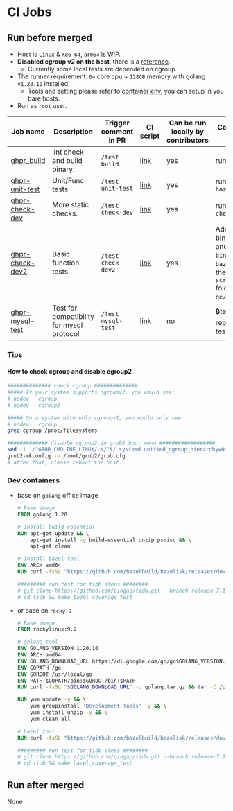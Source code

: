 CI Jobs
===

## Run before merged

- Host is `Linux` & `X86_64`, `arm64` is WIP.
- **Disabled cgroup v2 on the host**, there is a [reference](#how-to-check-cgroup-and-disable-cgroup2).
  - Currently some local tests are depended on cgroup.
- The runner requirement: `64` core cpu + `128GB` memory with golang `v1.20.10` installed
  - Tools and setting please refer to [container env](#dev-containers), you can setup in you bare hosts.
- Run as `root` user.
 
| Job name                                                                 | Description                               | Trigger comment in PR | CI script                                                          | Can be run locally by contributors | Core Instructions to run locally                                                                                                                                                                                                                                                                    |
| ------------------------------------------------------------------------ | ----------------------------------------- | --------------------- | ------------------------------------------------------------------ | ---------------------------------- | --------------------------------------------------------------------------------------------------------------------------------------------------------------------------------------------------------------------------------------------------------------------------------------------------- |
| [ghpr_build](/jobs/pingcap/tidb/release-7.1/ghpr_build.groovy)           | lint check and build binary.              | `/test build`         | [link](/pipelines/pingcap/tidb/release-7.1/ghpr_build.groovy)      | yes                                | run `make bazel_build`                                                                                                                                                                                                                                                                              |
| [ghpr-unit-test](/jobs/pingcap/tidb/release-7.1/ghpr_unit_test.groovy)   | Unit/Func tests                           | `/test unit-test`     | [link](/pipelines/pingcap/tidb/release-7.1/ghpr_unit_test.groovy)  | yes                                | run `make bazel_coverage_test`                                                                                                                                                                                                                                                                      | yes |
| [ghpr-check-dev](/jobs/pingcap/tidb/release-7.1/ghpr_check.groovy)       | More static checks.                       | `/test check-dev`     | [link](/pipelines/pingcap/tidb/release-7.1/ghpr_check.groovy)      | yes                                | run `make gogenerate check explaintest`                                                                                                                                                                                                                                                             |
| [ghpr-check-dev2](/jobs/pingcap/tidb/release-7.1/ghpr_check2.groovy)     | Basic function tests                      | `/test check-dev2`    | [link](/pipelines/pingcap/tidb/release-7.1/ghpr_check2.groovy)     | yes                                | Add component binaries `tikv-server` and `pd-server` to the `bin/` dir after `make bazel_build`, then run the scripts in `scripts/pingcap/tidb` folder of  `pingcap-qe/ci` repo, [detail](https://github.com/PingCAP-QE/ci/blob/main/pipelines/pingcap/tidb/release-7.1/ghpr_check2.groovy#L79-L86) |
| [ghpr-mysql-test](/jobs/pingcap/tidb/release-7.1/ghpr_mysql_test.groovy) | Test for compatibility for mysql protocol | `/test mysql-test`    | [link](/pipelines/pingcap/tidb/release-7.1/ghpr_mysql_test.groovy) | no                                 | 🔒test repo(pingcap/tidb-test) not public                                                                                                                                                                                                                                                            |


### Tips

#### How to check cgroup and disable cgroup2

```bash
############## check cgroup ##############
##### If your system supports cgroupv2, you would see:
# nodev   cgroup
# nodev   cgroup2

##### On a system with only cgroupv1, you would only see:
# nodev   cgroup
grep cgroup /proc/filesystems

############# disable cgroup2 in grub2 boot menu ################## 
sed -i '/^GRUB_CMDLINE_LINUX/ s/"$/ systemd.unified_cgroup_hierarchy=0"/' /etc/default/grub
grub2-mkconfig -o /boot/grub2/grub.cfg
# after that, please reboot the host.
```

### Dev containers

- base on `golang` office image
    ```Dockerfile
    # Base image
    FROM golang:1.20

    # install build essential
    RUN apt-get update && \
        apt-get install -y build-essential unzip psmisc && \
        apt-get clean

    # install bazel tool
    ENV ARCH amd64    
    RUN curl -fsSL "https://github.com/bazelbuild/bazelisk/releases/download/v1.16.0/bazelisk-linux-${ARCH}" -o /usr/local/bin/bazel && chmod +x /usr/local/bin/bazel

    ######### run test for tidb steps ########
    # git clone https://github.com/pingap/tidb.git --branch release-7.1
    # cd tidb && make bazel_coverage_test
    ```
- or base on `rocky:9`
    ```Dockerfile
    # Base image
    FROM rockylinux:9.2

    # golang tool
    ENV GOLANG_VERSION 1.20.10
    ENV ARCH amd64
    ENV GOLANG_DOWNLOAD_URL https://dl.google.com/go/go$GOLANG_VERSION.linux-$ARCH.tar.gz
    ENV GOPATH /go
    ENV GOROOT /usr/local/go
    ENV PATH $GOPATH/bin:$GOROOT/bin:$PATH
    RUN curl -fsSL "$GOLANG_DOWNLOAD_URL" -o golang.tar.gz && tar -C /usr/local -xzf golang.tar.gz && rm golang.tar.gz    

    RUN yum update -y && \
        yum groupinstall 'Development Tools' -y && \
        yum install unzip -y && \
        yum clean all        

    # bazel tool
    RUN curl -fsSL "https://github.com/bazelbuild/bazelisk/releases/download/v1.16.0/bazelisk-linux-${ARCH}" -o /usr/local/bin/bazel && chmod +x /usr/local/bin/bazel

    ######### run test for tidb steps ########
    # git clone https://github.com/pingap/tidb.git --branch release-7.1
    # cd tidb && make bazel_coverage_test
    ```

## Run after merged

None

